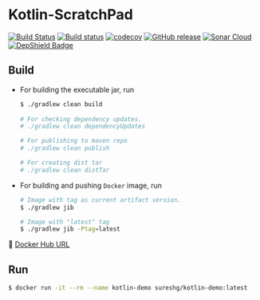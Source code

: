 Kotlin-ScratchPad
=================
[![Build Status](https://travis-ci.org/sureshg/kotlin-scratchpad.svg?branch=master)](https://travis-ci.org/sureshg/kotlin-scratchpad)
[![Build status](https://ci.appveyor.com/api/projects/status/bryiiki9fdt6vo60?svg=true)](https://ci.appveyor.com/project/sureshg/kotlin-scratchpad)
[![codecov](https://codecov.io/gh/sureshg/kotlin-scratchpad/branch/master/graph/badge.svg)](https://codecov.io/gh/sureshg/kotlin-scratchpad)
[![GitHub release](https://img.shields.io/github/release/JetBrains/kotlin.svg?style=flat-square&label=Kotlin)](https://github.com/JetBrains/kotlin/releases/latest)
[![Sonar Cloud](https://sonarcloud.io/api/project_badges/measure?project=io.sureshg%3Akotlin-scratchpad&metric=alert_status)](https://sonarcloud.io/dashboard?id=io.sureshg%3Akotlin-scratchpad)
[![DepShield Badge](https://depshield.sonatype.org/badges/sureshg/kotlin-scratchpad/depshield.svg)](https://depshield.github.io)


Build 
-----

 - For building the executable jar, run
 
   ```bash
   $ ./gradlew clean build
 
   # For checking dependency updates.
   # ./gradlew clean dependencyUpdates
   
   # For publishing to maven repo
   # ./gradlew clean publish
   
   # For creating dist tar
   # ./gradlew clean distTar
   ```
   
 - For building and pushing `Docker` image, run 
   
   ```bash
   # Image with tag as current artifact version.
   $ ./gradlew jib

   # Image with "latest" tag
   $ ./gradlew jib -Ptag=latest
   ```
   
 :whale: [Docker Hub URL][docker-hub]

Run
---

```bash
$ docker run -it --rm --name kotlin-demo sureshg/kotlin-demo:latest
```

<!--- Badges --->
[0]: https://github.com/guenhter/kotlin-unit-testing
[1]: https://github.com/mockito/mockito/wiki/What%27s-new-in-Mockito-2#mock-the-unmockable-opt-in-mocking-of-final-classesmethods
[2]: https://microbadger.com/images/sureshg/kotlin-demo:latest

[docker-hub]: https://hub.docker.com/r/sureshg/kotlin-demo
[junit5-kotlin]: https://github.com/junit-team/junit5-samples/tree/master/junit5-jupiter-starter-gradle-kotlin
[coda's-common-pom]: https://github.com/codahale/common-pom

<!-- Gradle Kotlin DSL References -->
[10]: https://blog.gradle.org/kotlin-dsl-1.0
[11]: https://github.com/yschimke/okurl/blob/master/build.gradle.kts
[12]: https://docs.gradle.org/current/userguide/publishing_maven.html
[13]: https://docs.gradle.org/current/userguide/signing_plugin.html#signing_plugin
[14]: https://medium.com/@nmauti/sign-and-publish-on-maven-central-a-project-with-the-new-maven-publish-gradle-plugin-22a72a4bfd4b
